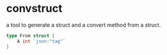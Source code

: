 # convstruct
a tool to generate a struct and a convert method from a struct.

```go
type From struct {
	A int `json:"tag"`
}
```
